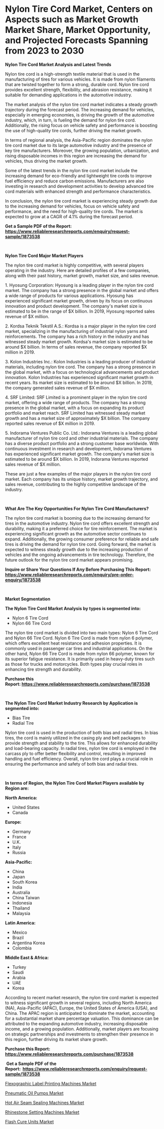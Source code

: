 <p><h1>Nylon Tire Cord Market, Centers on Aspects such as Market Growth Market Share, Market Opportunity, and Projected Forecasts Spanning from 2023 to 2030</h1></p><p><strong>Nylon Tire Cord Market Analysis and Latest Trends</strong></p>
<p><p>Nylon tire cord is a high-strength textile material that is used in the manufacturing of tires for various vehicles. It is made from nylon filaments that are twisted together to form a strong, durable cord. Nylon tire cord provides excellent strength, flexibility, and abrasion resistance, making it suitable for demanding applications in the automotive industry.</p><p>The market analysis of the nylon tire cord market indicates a steady growth trajectory during the forecast period. The increasing demand for vehicles, especially in emerging economies, is driving the growth of the automotive industry, which, in turn, is fueling the demand for nylon tire cord. Additionally, the rising focus on vehicle safety and performance is boosting the use of high-quality tire cords, further driving the market growth.</p><p>In terms of regional analysis, the Asia-Pacific region dominates the nylon tire cord market due to its large automotive industry and the presence of key tire manufacturers. Moreover, the growing population, urbanization, and rising disposable incomes in this region are increasing the demand for vehicles, thus driving the market growth.</p><p>Some of the latest trends in the nylon tire cord market include the increasing demand for eco-friendly and lightweight tire cords to improve fuel efficiency and reduce carbon emissions. Manufacturers are also investing in research and development activities to develop advanced tire cord materials with enhanced strength and performance characteristics.</p><p>In conclusion, the nylon tire cord market is experiencing steady growth due to the increasing demand for vehicles, focus on vehicle safety and performance, and the need for high-quality tire cords. The market is expected to grow at a CAGR of 4.1% during the forecast period.</p></p>
<p><strong>Get a Sample PDF of the Report:&nbsp; <a href="https://www.reliableresearchreports.com/enquiry/request-sample/1873538">https://www.reliableresearchreports.com/enquiry/request-sample/1873538</a></strong></p>
<p>&nbsp;</p>
<p><strong>Nylon Tire Cord Major Market Players</strong></p>
<p><p>The nylon tire cord market is highly competitive, with several players operating in the industry. Here are detailed profiles of a few companies, along with their past history, market growth, market size, and sales revenue.</p><p>1. Hyosung Corporation: Hyosung is a leading player in the nylon tire cord market. The company has a strong presence in the global market and offers a wide range of products for various applications. Hyosung has experienced significant market growth, driven by its focus on continuous innovation and product development. The company's market size is estimated to be in the range of $X billion. In 2019, Hyosung reported sales revenue of $X million.</p><p>2. Kordsa Teknik Tekstil A.S.: Kordsa is a major player in the nylon tire cord market, specializing in the manufacturing of industrial nylon yarns and reinforcements. The company has a rich history in the industry and has witnessed steady market growth. Kordsa's market size is estimated to be around $X billion. In terms of sales revenue, the company reported $X million in 2019.</p><p>3. Kolon Industries Inc.: Kolon Industries is a leading producer of industrial materials, including nylon tire cord. The company has a strong presence in the global market, with a focus on technological advancements and product innovation. Kolon Industries has experienced significant market growth in recent years. Its market size is estimated to be around $X billion. In 2019, the company generated sales revenue of $X million.</p><p>4. SRF Limited: SRF Limited is a prominent player in the nylon tire cord market, offering a wide range of products. The company has a strong presence in the global market, with a focus on expanding its product portfolio and market reach. SRF Limited has witnessed steady market growth and has a market size of approximately $X billion. The company reported sales revenue of $X million in 2019.</p><p>5. Indorama Ventures Public Co. Ltd.: Indorama Ventures is a leading global manufacturer of nylon tire cord and other industrial materials. The company has a diverse product portfolio and a strong customer base worldwide. With continuous investment in research and development, Indorama Ventures has experienced significant market growth. The company's market size is estimated to be around $X billion. In 2019, Indorama Ventures reported sales revenue of $X million.</p><p>These are just a few examples of the major players in the nylon tire cord market. Each company has its unique history, market growth trajectory, and sales revenue, contributing to the highly competitive landscape of the industry.</p></p>
<p>&nbsp;</p>
<p><strong>What Are The Key Opportunities For Nylon Tire Cord Manufacturers?</strong></p>
<p><p>The nylon tire cord market is booming due to the increasing demand for tires in the automotive industry. Nylon tire cord offers excellent strength and durability, making it a preferred choice for tire reinforcement. The market is experiencing significant growth as the automotive sector continues to expand. Additionally, the growing consumer preference for reliable and safe tires is driving the demand for nylon tire cord. Going forward, the market is expected to witness steady growth due to the increasing production of vehicles and the ongoing advancements in tire technology. Therefore, the future outlook for the nylon tire cord market appears promising.</p></p>
<p><strong>Inquire or Share Your Questions If Any Before Purchasing This Report: <a href="https://www.reliableresearchreports.com/enquiry/pre-order-enquiry/1873538">https://www.reliableresearchreports.com/enquiry/pre-order-enquiry/1873538</a></strong></p>
<p>&nbsp;</p>
<p><strong>Market Segmentation</strong></p>
<p><strong>The Nylon Tire Cord Market Analysis by types is segmented into:</strong></p>
<p><ul><li>Nylon 6 Tire Cord</li><li>Nylon 66 Tire Cord</li></ul></p>
<p><p>The nylon tire cord market is divided into two main types: Nylon 6 Tire Cord and Nylon 66 Tire Cord. Nylon 6 Tire Cord is made from nylon 6 polymer, which offers excellent heat resistance and adhesion properties. It is commonly used in passenger car tires and industrial applications. On the other hand, Nylon 66 Tire Cord is made from nylon 66 polymer, known for its superior fatigue resistance. It is primarily used in heavy-duty tires such as those for trucks and motorcycles. Both types play crucial roles in enhancing tire strength and durability.</p></p>
<p><strong>Purchase this Report:&nbsp;<a href="https://www.reliableresearchreports.com/purchase/1873538">https://www.reliableresearchreports.com/purchase/1873538</a></strong></p>
<p>&nbsp;</p>
<p><strong>The Nylon Tire Cord Market Industry Research by Application is segmented into:</strong></p>
<p><ul><li>Bias Tire</li><li>Radial Tire</li></ul></p>
<p><p>Nylon tire cord is used in the production of both bias and radial tires. In bias tires, the cord is mainly utilized in the casing ply and belt packages to provide strength and stability to the tire. This allows for enhanced durability and load-bearing capacity. In radial tires, nylon tire cord is employed in the carcass ply to offer better flexibility and control, resulting in improved handling and fuel efficiency. Overall, nylon tire cord plays a crucial role in ensuring the performance and safety of both bias and radial tires.</p></p>
<p>&nbsp;</p>
<p><strong>In terms of Region, the Nylon Tire Cord Market Players available by Region are:</strong></p>
<p>
    <p> <strong> North America: </strong>
        <ul>
            <li>United States</li>
            <li>Canada</li>
        </ul>
        </p> 
    <p> <strong> Europe: </strong>
        <ul>
            <li>Germany</li>
            <li>France</li>
            <li>U.K.</li>
            <li>Italy</li>
            <li>Russia</li>
        </ul>
        </p> 
    <p> <strong> Asia-Pacific: </strong>
        <ul>
            <li>China</li>
            <li>Japan</li>
            <li>South Korea</li>
            <li>India</li>
            <li>Australia</li>
            <li>China Taiwan</li>
            <li>Indonesia</li>
            <li>Thailand</li>
            <li>Malaysia</li>
        </ul>
        </p> 
    <p> <strong> Latin America: </strong>
        <ul>
            <li>Mexico</li>
            <li>Brazil</li>
            <li>Argentina Korea</li>
            <li>Colombia</li>
        </ul>
        </p> 
    <p> <strong> Middle East & Africa: </strong>
        <ul>
            <li>Turkey</li>
            <li>Saudi</li>
            <li>Arabia</li>
            <li>UAE</li>
            <li>Korea</li>
        </ul>
    </p>
    </p>
<p><p>According to recent market research, the nylon tire cord market is expected to witness significant growth in several regions, including North America (NA), Asia-Pacific (APAC), Europe, the United States of America (USA), and China. The APAC region is anticipated to dominate the market, accounting for a substantial market share percentage valuation. This dominance can be attributed to the expanding automotive industry, increasing disposable income, and a growing population. Additionally, market players are focusing on strategic partnerships and investments to strengthen their presence in this region, further driving its market share growth.</p></p>
<p><strong>Purchase this Report: <a href="https://www.reliableresearchreports.com/purchase/1873538">https://www.reliableresearchreports.com/purchase/1873538</a></strong></p>
<p>&nbsp;<strong>Get a Sample PDF of the Report:&nbsp;&nbsp;<a href="https://www.reliableresearchreports.com/enquiry/request-sample/1873538">https://www.reliableresearchreports.com/enquiry/request-sample/1873538</a></strong></p>
<p><strong></strong></p>
<p><p><a href="https://medium.com/@winonaboehm2023/flexographic-label-printing-machines-market-exploring-market-share-market-trends-and-future-f5c817a7b31c">Flexographic Label Printing Machines Market</a></p><p><a href="https://medium.com/@zoeyleannon2023/pneumatic-oil-pumps-market-trends-forecast-and-competitive-analysis-to-2030-9aab58c71ccd">Pneumatic Oil Pumps Market</a></p><p><a href="https://medium.com/@porteradams98/hot-air-seam-sealing-machines-market-share-evolution-and-market-growth-trends-2023-2030-695ec1c259bb">Hot Air Seam Sealing Machines Market</a></p><p><a href="https://medium.com/@othamcclure/rhinestone-setting-machines-market-insights-into-market-cagr-market-trends-and-growth-strategies-790222a85c47">Rhinestone Setting Machines Market</a></p><p><a href="https://medium.com/@marinaieme/flash-cure-units-market-outlook-industry-overview-and-forecast-2023-to-2030-1ac69b565e7a">Flash Cure Units Market</a></p></p>